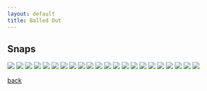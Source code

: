 ```yaml
---
layout: default
title: Balled Out
---
```




## Snaps
![](/assets/img/1806/basketball/01.jpg "")
![](/assets/img/1806/basketball/02.jpg "")
![](/assets/img/1806/basketball/03.jpg "")
![](/assets/img/1806/basketball/04.jpg "")
![](/assets/img/1806/basketball/05.jpg "")
![](/assets/img/1806/basketball/06.jpg "")
![](/assets/img/1806/basketball/07.jpg "")
![](/assets/img/1806/basketball/08.jpg "")
![](/assets/img/1806/basketball/09.jpg "")
![](/assets/img/1806/basketball/10.jpg "")
![](/assets/img/1806/basketball/11.jpg "")
![](/assets/img/1806/basketball/12.jpg "")
![](/assets/img/1806/basketball/13.jpg "")
![](/assets/img/1806/basketball/14.jpg "")
![](/assets/img/1806/basketball/15.jpg "")
![](/assets/img/1806/basketball/16.jpg "")
![](/assets/img/1806/basketball/17.jpg "")
![](/assets/img/1806/basketball/18.jpg "")
![](/assets/img/1806/basketball/19.jpg "")
![](/assets/img/1806/basketball/20.jpg "")
![](/assets/img/1806/basketball/21.jpg "")
![](/assets/img/1806/basketball/22.jpg "")

[back](/site)